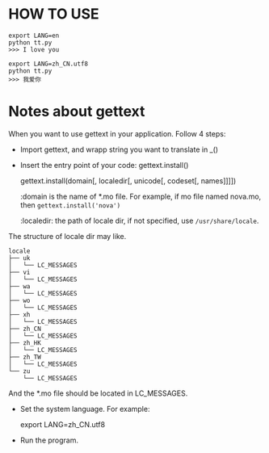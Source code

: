 # HOW TO USE
    
    export LANG=en
    python tt.py
    >>> I love you

    export LANG=zh_CN.utf8
    python tt.py
    >>> 我爱你


# Notes about gettext

When you want to use gettext in your application. Follow 4 steps:

* Import gettext, and wrapp string you want to translate in _()
* Insert the entry point of your code: gettext.install()
    
    gettext.install(domain[, localedir[, unicode[, codeset[, names]]]])
    
    :domain is the name of *.mo file. For example, if mo file named
    nova.mo, then `gettext.install('nova')`
    
    :localedir: the path of locale dir, if not specified, use
    `/usr/share/locale`. 

The structure of locale dir may like.
    
    locale
    ├── uk
    │   └── LC_MESSAGES
    ├── vi
    │   └── LC_MESSAGES
    ├── wa
    │   └── LC_MESSAGES
    ├── wo
    │   └── LC_MESSAGES
    ├── xh
    │   └── LC_MESSAGES
    ├── zh_CN
    │   └── LC_MESSAGES
    ├── zh_HK
    │   └── LC_MESSAGES
    ├── zh_TW
    │   └── LC_MESSAGES
    └── zu
        └── LC_MESSAGES

And the *.mo file should be located in LC_MESSAGES.


* Set the system language. For example: 

    export LANG=zh_CN.utf8

* Run the program.
